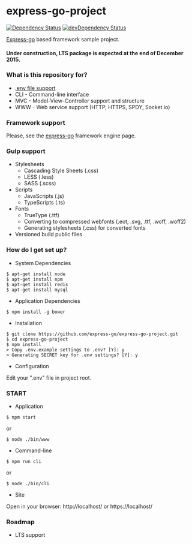 # express-go-project #
[![Dependency Status](https://img.shields.io/david/express-go/express-go-project.svg?label=deps)](https://david-dm.org/express-go/express-go-project)
[![devDependency Status](https://img.shields.io/david/dev/express-go/express-go-project.svg?label=devDeps)](https://david-dm.org/express-go/express-go-project#info=devDependencies)

[Express-go](https://github.com/express-go/express-go/) based framework sample project.

#### Under construction, LTS package is expected at the end of December 2015. ####

### What is this repository for? ###
* [.env file support](https://www.npmjs.com/package/dotenv)
* CLI - Command-line interface
* MVC - Model-View-Controller support and structure
* WWW - Web service support (HTTP, HTTPS, SPDY, Socket.io)


### Framework support ###
Please, see the [express-go](https://github.com/express-go/express-go/) framework engine page.

### Gulp support ###
* Stylesheets
    * Cascading Style Sheets (.css)
    * LESS (.less)
    * SASS (.scss)
* Scripts  
    * JavaScripts (.js)
    * TypeScripts (.ts)
* Fonts
    *  TrueType (.ttf) 
    *  Converting to compressed webfonts (.eot, .svg, .ttf, .woff, .woff2)
    *  Generating stylesheets (.css) for converted fonts
* Versioned build public files


### How do I get set up? ###
* System Dependencies

```
$ apt-get install node
$ apt-get install npm
$ apt-get install redis
$ apt-get install mysql
```

* Application Dependencies

```
$ npm install -g bower
```

* Installation

```
$ git clone https://github.com/express-go/express-go-project.git
$ cd express-go-project
$ npm install
> Copy .env.example settings to .env? [Y]: y
> Generating SECRET key for .env settings? [Y]: y
```

* Configuration

Edit your ".env" file in project root.


### START ###
* Application

```
$ npm start
```
or
```
$ node ./bin/www
```

* Command-line

```
$ npm run cli
```
or
```
$ node ./bin/cli
```

* Site

Open in your browser:
http://localhost/ or https://localhost/


### Roadmap ###
* LTS support
